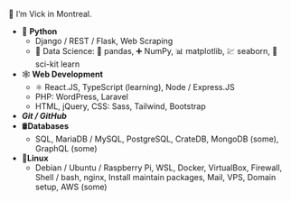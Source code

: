 👋 I’m Vick in Montreal.
- 🐍 **Python**
  - Django / REST / Flask, Web Scraping
  - 🔬 Data Science: 🐼 pandas, ➕ NumPy, 📊 matplotlib, 💹 seaborn, 🤖 sci-kit learn 
- 🕸️ **Web Development**
  - ⚛️ React.JS, TypeScript (learning), Node / Express.JS
  - PHP: WordPress, Laravel
  - HTML, jQuery, CSS: Sass, Tailwind, Bootstrap
- ***Git / GitHub***  
- 🛢️**Databases**
    - SQL, MariaDB / MySQL, PostgreSQL, CrateDB, MongoDB (some), GraphQL (some)   
- 🐧**Linux**
  - Debian / Ubuntu / Raspberry Pi, WSL, Docker, VirtualBox, Firewall, Shell / bash, nginx, Install maintain packages, Mail, VPS, Domain setup, AWS (some)

<!---
vvickedvveb/vvickedvveb is a ✨ special ✨ repository because its `README.md` (this file) appears on your GitHub profile.
You can click the Preview link to take a look at your changes.
--->
